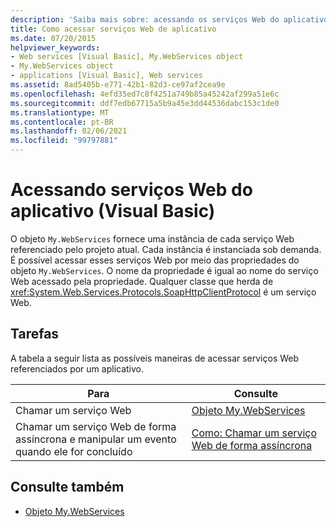 ```yaml
---
description: 'Saiba mais sobre: acessando os serviços Web do aplicativo (Visual Basic)'
title: Como acessar serviços Web de aplicativo
ms.date: 07/20/2015
helpviewer_keywords:
- Web services [Visual Basic], My.WebServices object
- My.WebServices object
- applications [Visual Basic], Web services
ms.assetid: 8ad5405b-e771-42b1-82d3-ce97af2cea9e
ms.openlocfilehash: 4efd35ed7c8f4251a749b85a45242af299a51e6c
ms.sourcegitcommit: ddf7edb67715a5b9a45e3dd44536dabc153c1de0
ms.translationtype: MT
ms.contentlocale: pt-BR
ms.lasthandoff: 02/06/2021
ms.locfileid: "99797881"
---
```

# <a name="accessing-application-web-services-visual-basic"></a>Acessando serviços Web do aplicativo (Visual Basic)

O objeto `My.WebServices` fornece uma instância de cada serviço Web referenciado pelo projeto atual. Cada instância é instanciada sob demanda. É possível acessar esses serviços Web por meio das propriedades do objeto `My.WebServices`. O nome da propriedade é igual ao nome do serviço Web acessado pela propriedade. Qualquer classe que herda de <xref:System.Web.Services.Protocols.SoapHttpClientProtocol> é um serviço Web.

## <a name="tasks"></a>Tarefas

A tabela a seguir lista as possíveis maneiras de acessar serviços Web referenciados por um aplicativo.

|Para|Consulte|
|---|---|
|Chamar um serviço Web|[Objeto My.WebServices](../../language-reference/objects/my-webservices-object.md)|
|Chamar um serviço Web de forma assíncrona e manipular um evento quando ele for concluído|[Como: Chamar um serviço Web de forma assíncrona](how-to-call-a-web-service-asynchronously.md)|

## <a name="see-also"></a>Consulte também

- [Objeto My.WebServices](../../language-reference/objects/my-webservices-object.md)
